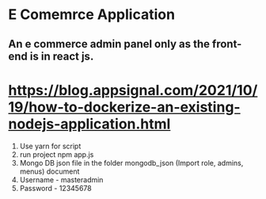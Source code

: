# E Comemrce Application

## An e commerce admin panel only as the front-end is in react js.

# https://blog.appsignal.com/2021/10/19/how-to-dockerize-an-existing-nodejs-application.html

1. Use yarn for script
2. run project npm app.js
3. Mongo DB json file in the folder mongodb_json (Import role, admins, menus) document
4. Username - masteradmin
5. Password - 12345678
